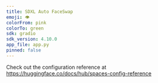 ```yaml
---
title: SDXL Auto FaceSwap
emoji: 👁
colorFrom: pink
colorTo: green
sdk: gradio
sdk_version: 4.10.0
app_file: app.py
pinned: false
---
```


Check out the configuration reference at https://huggingface.co/docs/hub/spaces-config-reference
